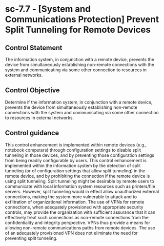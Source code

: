 # sc-7.7 - \[System and Communications Protection\] Prevent Split Tunneling for Remote Devices

## Control Statement

The information system, in conjunction with a remote device, prevents the device from simultaneously establishing non-remote connections with the system and communicating via some other connection to resources in external networks.

## Control Objective

Determine if the information system, in conjunction with a remote device, prevents the device from simultaneously establishing non-remote connections with the system and communicating via some other connection to resources in external networks.

## Control guidance

This control enhancement is implemented within remote devices (e.g., notebook computers) through configuration settings to disable split tunneling in those devices, and by preventing those configuration settings from being readily configurable by users. This control enhancement is implemented within the information system by the detection of split tunneling (or of configuration settings that allow split tunneling) in the remote device, and by prohibiting the connection if the remote device is using split tunneling. Split tunneling might be desirable by remote users to communicate with local information system resources such as printers/file servers. However, split tunneling would in effect allow unauthorized external connections, making the system more vulnerable to attack and to exfiltration of organizational information. The use of VPNs for remote connections, when adequately provisioned with appropriate security controls, may provide the organization with sufficient assurance that it can effectively treat such connections as non-remote connections from the confidentiality and integrity perspective. VPNs thus provide a means for allowing non-remote communications paths from remote devices. The use of an adequately provisioned VPN does not eliminate the need for preventing split tunneling.
